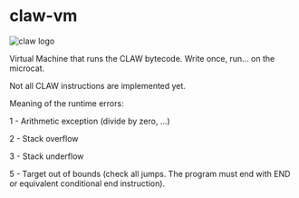 # claw-vm
![claw logo](http://s.lowendshare.com/7/1440283862.613.clawchip_huge%20[111240].png)

Virtual Machine that runs the CLAW bytecode. Write once, run... on the microcat.

Not all CLAW instructions are implemented yet.

Meaning of the runtime errors:

1 - Arithmetic exception (divide by zero, ...)

2 - Stack overflow

3 - Stack underflow

5 - Target out of bounds (check all jumps. The program must end with END or equivalent conditional end instruction).
